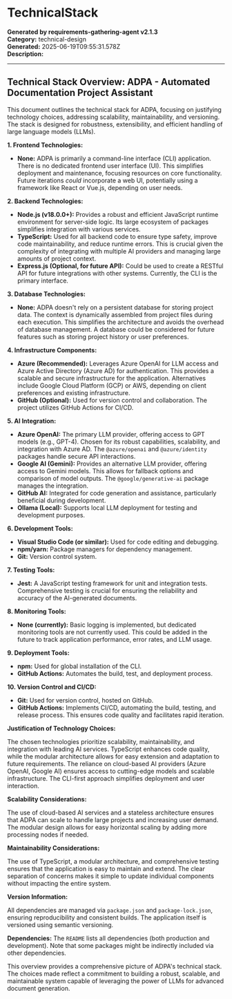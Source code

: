 # TechnicalStack

**Generated by requirements-gathering-agent v2.1.3**  
**Category:** technical-design  
**Generated:** 2025-06-19T09:55:31.578Z  
**Description:** 

---

## Technical Stack Overview: ADPA - Automated Documentation Project Assistant

This document outlines the technical stack for ADPA, focusing on justifying technology choices, addressing scalability, maintainability, and versioning.  The stack is designed for robustness, extensibility, and efficient handling of large language models (LLMs).


**1. Frontend Technologies:**

* **None:** ADPA is primarily a command-line interface (CLI) application.  There is no dedicated frontend user interface (UI).  This simplifies deployment and maintenance, focusing resources on core functionality.  Future iterations *could* incorporate a web UI, potentially using a framework like React or Vue.js, depending on user needs.

**2. Backend Technologies:**

* **Node.js (v18.0.0+):**  Provides a robust and efficient JavaScript runtime environment for server-side logic.  Its large ecosystem of packages simplifies integration with various services.
* **TypeScript:**  Used for all backend code to ensure type safety, improve code maintainability, and reduce runtime errors.  This is crucial given the complexity of integrating with multiple AI providers and managing large amounts of project context.
* **Express.js (Optional, for future API):**  Could be used to create a RESTful API for future integrations with other systems.  Currently, the CLI is the primary interface.


**3. Database Technologies:**

* **None:**  ADPA doesn't rely on a persistent database for storing project data.  The context is dynamically assembled from project files during each execution.  This simplifies the architecture and avoids the overhead of database management.  A database could be considered for future features such as storing project history or user preferences.


**4. Infrastructure Components:**

* **Azure (Recommended):**  Leverages Azure OpenAI for LLM access and Azure Active Directory (Azure AD) for authentication.  This provides a scalable and secure infrastructure for the application.  Alternatives include Google Cloud Platform (GCP) or AWS, depending on client preferences and existing infrastructure.
* **GitHub (Optional):**  Used for version control and collaboration.  The project utilizes GitHub Actions for CI/CD.


**5. AI Integration:**

* **Azure OpenAI:**  The primary LLM provider, offering access to GPT models (e.g., GPT-4).  Chosen for its robust capabilities, scalability, and integration with Azure AD.  The `@azure/openai` and `@azure/identity` packages handle secure API interactions.
* **Google AI (Gemini):**  Provides an alternative LLM provider, offering access to Gemini models. This allows for fallback options and comparison of model outputs.  The `@google/generative-ai` package manages the integration.
* **GitHub AI:**  Integrated for code generation and assistance, particularly beneficial during development.
* **Ollama (Local):**  Supports local LLM deployment for testing and development purposes.

**6. Development Tools:**

* **Visual Studio Code (or similar):**  Used for code editing and debugging.
* **npm/yarn:** Package managers for dependency management.
* **Git:**  Version control system.


**7. Testing Tools:**

* **Jest:**  A JavaScript testing framework for unit and integration tests.  Comprehensive testing is crucial for ensuring the reliability and accuracy of the AI-generated documents.


**8. Monitoring Tools:**

* **None (currently):**  Basic logging is implemented, but dedicated monitoring tools are not currently used.  This could be added in the future to track application performance, error rates, and LLM usage.


**9. Deployment Tools:**

* **npm:**  Used for global installation of the CLI.
* **GitHub Actions:**  Automates the build, test, and deployment process.


**10. Version Control and CI/CD:**

* **Git:**  Used for version control, hosted on GitHub.
* **GitHub Actions:**  Implements CI/CD, automating the build, testing, and release process.  This ensures code quality and facilitates rapid iteration.


**Justification of Technology Choices:**

The chosen technologies prioritize scalability, maintainability, and integration with leading AI services.  TypeScript enhances code quality, while the modular architecture allows for easy extension and adaptation to future requirements.  The reliance on cloud-based AI providers (Azure OpenAI, Google AI) ensures access to cutting-edge models and scalable infrastructure. The CLI-first approach simplifies deployment and user interaction.


**Scalability Considerations:**

The use of cloud-based AI services and a stateless architecture ensures that ADPA can scale to handle large projects and increasing user demand.  The modular design allows for easy horizontal scaling by adding more processing nodes if needed.


**Maintainability Considerations:**

The use of TypeScript, a modular architecture, and comprehensive testing ensures that the application is easy to maintain and extend.  The clear separation of concerns makes it simple to update individual components without impacting the entire system.


**Version Information:**

All dependencies are managed via `package.json` and `package-lock.json`, ensuring reproducibility and consistent builds.  The application itself is versioned using semantic versioning.

**Dependencies:**  The `README` lists all dependencies (both production and development).  Note that some packages might be indirectly included via other dependencies.


This overview provides a comprehensive picture of ADPA's technical stack. The choices made reflect a commitment to building a robust, scalable, and maintainable system capable of leveraging the power of LLMs for advanced document generation.
